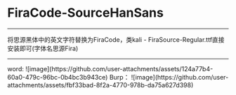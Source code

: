 # FiraCode-SourceHanSans
<hr>
将思源黑体中的英文字符替换为FiraCode，类kali
- FiraSource-Regular.ttf直接安装即可(字体名思源Fira)
<hr>
word:
![image](https://github.com/user-attachments/assets/124a77b4-60a0-479c-96bc-0b4bc3b943ce)
Burp：
![image](https://github.com/user-attachments/assets/fbf33bad-8f2a-4770-978b-da75a627d398)
